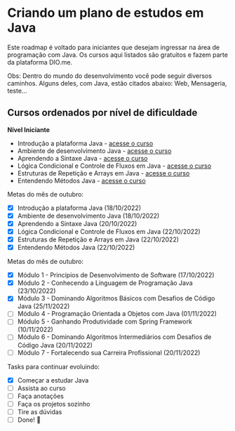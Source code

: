 
# Criando um plano de estudos em Java

Este roadmap é voltado para iniciantes que desejam ingressar na área de programação com Java. Os cursos aqui listados são gratuitos e fazem parte da plataforma DIO.me.

Obs: Dentro do mundo do desenvolvimento você pode seguir diversos caminhos. Alguns deles, com Java, estão citados abaixo: Web, Mensageria, teste...

## Cursos ordenados por nível de dificuldade

**Nível Iniciante**

- Introdução a plataforma Java - [acesse o curso](https://web.dio.me/course/introducao-ao-ecossistema-e-documentacao-java/learning/54e1ad91-8842-4065-bc89-37329f54f0cd)
- Ambiente de desenvolvimento Java - [acesse o curso](https://web.dio.me/course/configurando-ambiente-de-desenvolvimento-java-no-linux/learning/0668bbda-e32e-44bc-9100-d9dd781bdf8f)
- Aprendendo a Sintaxe Java - [acesse o curso](https://web.dio.me/course/aprendendo-a-sintaxe-java/learning/f7af647f-d6ef-4663-8a3c-1f63129ee55f?back=/track/potencia-tech-powered-ifood-java-beginners&tab=path&moduleId=undefined)
- Lógica Condicional e Controle de Fluxos em Java - [acesse o curso](https://web.dio.me/course/logica-condicional-e-controle-de-fluxos-em-java/learning/b5616a08-8f2f-4da0-bf9c-0fe384be2b42?back=/track/potencia-tech-powered-ifood-java-beginners&tab=path&moduleId=undefined)
- Estruturas de Repetição e Arrays em Java - [acesse o curso](https://web.dio.me/course/estruturas-de-repeticao-e-arrays-em-java/learning/febaaad5-ea57-4389-a960-2907fa40041c?back=/track/potencia-tech-powered-ifood-java-beginners&tab=undefined&moduleId=undefined)
- Entendendo Métodos Java - [acesse o curso](https://web.dio.me/course/entendendo-metodos-java/learning/1d32857c-8137-4b87-8a1c-474300f71648?back=/track/potencia-tech-powered-ifood-java-beginners&tab=undefined&moduleId=undefined)


Metas do mês de outubro: 
- [x] Introdução a plataforma Java (18/10/2022)
- [x] Ambiente de desenvolvimento Java (18/10/2022)
- [x] Aprendendo a Sintaxe Java  (20/10/2022)
- [x] Lógica Condicional e Controle de Fluxos em Java  (22/10/2022)
- [x] Estruturas de Repetição e Arrays em Java  (22/10/2022)
- [x] Entendendo Métodos Java  (22/10/2022)

Metas do mês de outubro: 
- [x] Módulo 1 - Principios de Desenvolvimento de Software (17/10/2022)
- [x] Módulo 2 - Conhecendo a Linguagem de Programação Java (23/10/2022)
- [x] Módulo 3 - Dominando Algoritmos Básicos com Desafios de Código Java (25/11/2022)
- [ ] Módulo 4 - Programação Orientada a Objetos com Java (01/11/2022)
- [ ] Módulo 5 - Ganhando Produtividade com Spring Framework  (10/11/2022)
- [ ] Módulo 6 - Dominando Algoritmos Intermediários com Desafios de Código Java (20/11/2022)
- [ ] Módulo 7 - Fortalecendo sua Carreira Profissional (20/11/2022)

Tasks para continuar evoluindo:

- [x] Começar a estudar Java
- [ ] Assista ao curso
- [ ] Faça anotações
- [ ] Faça os projetos sozinho
- [ ] Tire as dúvidas
- [ ] Done! 🎉
